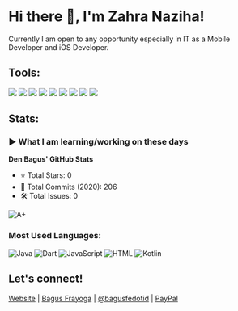 # Hi there 👋, I'm Zahra Naziha!

Currently I am open to any opportunity especially in IT as a Mobile Developer and iOS Developer.

## Tools:

<p>
  <img src="https://img.shields.io/badge/HTML5-E34F26?style=for-the-badge&logo=html5&logoColor=white" />
  <img src="https://img.shields.io/badge/CSS3-1572B6?style=for-the-badge&logo=css3&logoColor=white" />
  <img src="https://img.shields.io/badge/JavaScript-F7DF1E?style=for-the-badge&logo=javascript&logoColor=black" />
  <img src="https://img.shields.io/badge/React-61DAFB?style=for-the-badge&logo=react&logoColor=black" />
  <img src="https://img.shields.io/badge/Python-3776AB?style=for-the-badge&logo=python&logoColor=white" />
  <img src="https://img.shields.io/badge/Git-F05032?style=for-the-badge&logo=git&logoColor=white" />
  <img src="https://img.shields.io/badge/GitHub-181717?style=for-the-badge&logo=github&logoColor=white" />
  <img src="https://img.shields.io/badge/VS%20Code-007ACC?style=for-the-badge&logo=visualstudiocode&logoColor=white" />
  <img src="https://img.shields.io/badge/Figma-F24E1E?style=for-the-badge&logo=figma&logoColor=white" />
</p>

## Stats:

### ▶ What I am learning/working on these days

**Den Bagus' GitHub Stats**

- ⭐ Total Stars: 0  
- 📅 Total Commits (2020): 206  
- 🛠️ Total Issues: 0  

![A+](https://via.placeholder.com/100)

### Most Used Languages:

![Java](https://img.shields.io/badge/Java-48.05%25-orange)
![Dart](https://img.shields.io/badge/Dart-46.91%25-blue)
![JavaScript](https://img.shields.io/badge/JavaScript-2.34%25-yellow)
![HTML](https://img.shields.io/badge/HTML-1.39%25-red)
![Kotlin](https://img.shields.io/badge/Kotlin-1.31%25-purple)

## Let's connect!

[Website](https://bagusfe.id) | [Bagus Frayoga](https://facebook.com/bagusfrayoga) | [@bagusfedotid](https://twitter.com/bagusfedotid) | [PayPal](https://paypal.me/)
